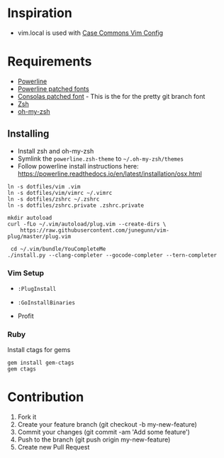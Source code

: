 # Inspiration

* vim.local is used with [Case Commons Vim Config](https://github.com/Casecommons/vim-config)

# Requirements

* [Powerline][5]
* [Powerline patched fonts][1]
* [Consolas patched font][2] - This is the for the pretty git branch font
* [Zsh][3]
* [oh-my-zsh][4]

## Installing

* Install zsh and oh-my-zsh
* Symlink the `powerline.zsh-theme` to `~/.oh-my-zsh/themes`
* Follow powerline install instructions here: https://powerline.readthedocs.io/en/latest/installation/osx.html

```
ln -s dotfiles/vim .vim
ln -s dotfiles/vim/vimrc ~/.vimrc
ln -s dotfiles/zshrc ~/.zshrc
ln -s dotfiles/zshrc.private .zshrc.private

mkdir autoload
curl -fLo ~/.vim/autoload/plug.vim --create-dirs \
    https://raw.githubusercontent.com/junegunn/vim-plug/master/plug.vim

 cd ~/.vim/bundle/YouCompleteMe
./install.py --clang-completer --gocode-completer --tern-completer
```

### Vim Setup

* `:PlugInstall`
* `:GoInstallBinaries` 

* Profit

### Ruby

Install ctags for gems

```
gem install gem-ctags
gem ctags
```

# Contribution

1. Fork it
2. Create your feature branch (git checkout -b my-new-feature)
3. Commit your changes (git commit -am 'Add some feature')
4. Push to the branch (git push origin my-new-feature)
5. Create new Pull Request

[1]: https://github.com/Lokaltog/powerline-fonts
[2]: https://github.com/eugeneching/consolas-powerline-vim/blob/master/CONSOLA-Powerline.ttf
[3]: http://www.zsh.org/
[4]: https://github.com/robbyrussell/oh-my-zsh
[5]: https://powerline.readthedocs.org/en/latest/installation/osx.html#installation-osx
